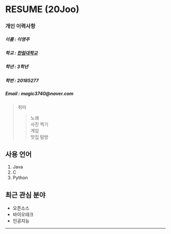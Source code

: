 # RESUME (20Joo)

### 개인 이력사항
  ##### 이름 : 이영주
  ##### 학교 : [한림대학교](https://www.hallym.ac.kr/)
  <h5> 학년 : 3학년 </h5>
  <h5> 학번 : 20185277 </h5>
  <h5> Email : magic3740@naver.com </h5>
  
  > 취미  
  >> 노래  
  >> 사진 찍기  
  >> 게임  
  >> 맛집 탐방  
  
  ## 사용 언어
  1. Java
  2. C
  3. Python


  ## 최근 관심 분야 
  * 오픈소스
  * 바이오테크  
  * 인공지능  

*************************

